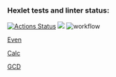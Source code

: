 ### Hexlet tests and linter status:
[![Actions Status](https://github.com/AhDamir/java-project-lvl1/workflows/hexlet-check/badge.svg)](https://github.com/AhDamir/java-project-lvl1/actions)
<a href="https://codeclimate.com/github/codeclimate/codeclimate/maintainability"><img src="https://api.codeclimate.com/v1/badges/a99a88d28ad37a79dbf6/maintainability" /></a>
![workflow](https://github.com//AhDAmir/java-project-lvl1/actions/workflows/main.yml/badge.svg)

[Even](https://asciinema.org/a/llPykGSz36rPZLSqEX0QENbuj)

[Calc](https://asciinema.org/connect/c0999bc2-f020-46b1-942d-e1d23610d216)

[GCD](https://asciinema.org/connect/c0999bc2-f020-46b1-942d-e1d23610d216)
